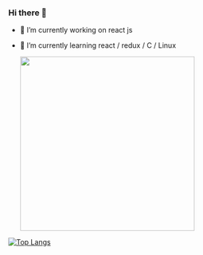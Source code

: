 ### Hi there 👋

<!--
**aliBenhenia/aliBenhenia** is a ✨ _special_ ✨ repository because its `README.md` (this file) appears on your GitHub profile.
-->


- 🔭 I’m currently working on react js
- 🌱 I’m currently learning react / redux / C / Linux

  <img align ="center" src="https://badge.mediaplus.ma/greenbinary/abenheni" width="350" > 
 
[![Top Langs](https://github-readme-stats.vercel.app/api/top-langs/?username=aliBenhenia)](https://github.com/anuraghazra/github-readme-stats)
